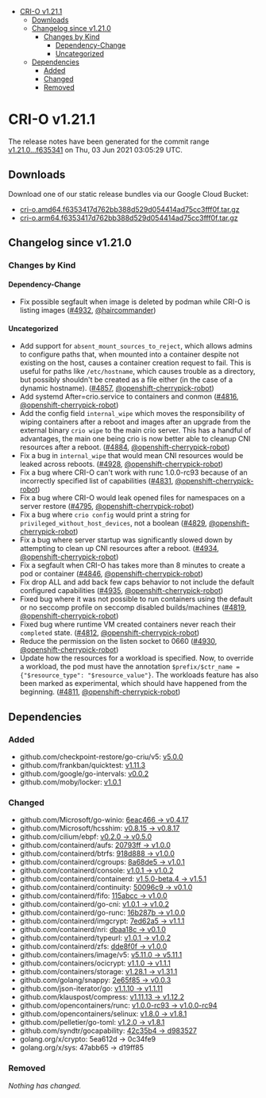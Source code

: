 - [CRI-O v1.21.1](#cri-o-v1211)
  - [Downloads](#downloads)
  - [Changelog since v1.21.0](#changelog-since-v1210)
    - [Changes by Kind](#changes-by-kind)
      - [Dependency-Change](#dependency-change)
      - [Uncategorized](#uncategorized)
  - [Dependencies](#dependencies)
    - [Added](#added)
    - [Changed](#changed)
    - [Removed](#removed)

# CRI-O v1.21.1

The release notes have been generated for the commit range
[v1.21.0...f635341](https://github.com/cri-o/cri-o/compare/v1.21.0...f6353417d762bb388d529d054414ad75cc3fff0f) on Thu, 03 Jun 2021 03:05:29 UTC.

## Downloads

Download one of our static release bundles via our Google Cloud Bucket:

- [cri-o.amd64.f6353417d762bb388d529d054414ad75cc3fff0f.tar.gz](https://storage.googleapis.com/k8s-conform-cri-o/artifacts/cri-o.amd64.f6353417d762bb388d529d054414ad75cc3fff0f.tar.gz)
- [cri-o.arm64.f6353417d762bb388d529d054414ad75cc3fff0f.tar.gz](https://storage.googleapis.com/k8s-conform-cri-o/artifacts/cri-o.arm64.f6353417d762bb388d529d054414ad75cc3fff0f.tar.gz)

## Changelog since v1.21.0

### Changes by Kind

#### Dependency-Change
 - Fix possible segfault when image is deleted by podman while CRI-O is listing images ([#4932](https://github.com/cri-o/cri-o/pull/4932), [@haircommander](https://github.com/haircommander))

#### Uncategorized
 - Add support for `absent_mount_sources_to_reject`, which allows admins to configure paths that, when mounted into a container despite not existing on the host, causes a container creation request to fail. This is useful for paths like `/etc/hostname`, which causes trouble as a directory, but possibly shouldn't be created as a file either (in the case of a dynamic hostname). ([#4857](https://github.com/cri-o/cri-o/pull/4857), [@openshift-cherrypick-robot](https://github.com/openshift-cherrypick-robot))
 - Add systemd After=crio.service to containers and conmon ([#4816](https://github.com/cri-o/cri-o/pull/4816), [@openshift-cherrypick-robot](https://github.com/openshift-cherrypick-robot))
 - Add the config field `internal_wipe` which moves the responsibility of wiping containers after a reboot and images after an upgrade from the external binary `crio wipe` to the main crio server. This has a handful of advantages, the main one being crio is now better able to cleanup CNI resources after a reboot. ([#4884](https://github.com/cri-o/cri-o/pull/4884), [@openshift-cherrypick-robot](https://github.com/openshift-cherrypick-robot))
 - Fix a bug in `internal_wipe` that would mean CNI resources would be leaked across reboots. ([#4928](https://github.com/cri-o/cri-o/pull/4928), [@openshift-cherrypick-robot](https://github.com/openshift-cherrypick-robot))
 - Fix a bug where CRI-O can't work with runc 1.0.0-rc93 because of an incorrectly specified list of capabilities ([#4831](https://github.com/cri-o/cri-o/pull/4831), [@openshift-cherrypick-robot](https://github.com/openshift-cherrypick-robot))
 - Fix a bug where CRI-O would leak opened files for namespaces on a server restore ([#4795](https://github.com/cri-o/cri-o/pull/4795), [@openshift-cherrypick-robot](https://github.com/openshift-cherrypick-robot))
 - Fix a bug where `crio config` would print a string for `privileged_without_host_devices`, not a boolean ([#4829](https://github.com/cri-o/cri-o/pull/4829), [@openshift-cherrypick-robot](https://github.com/openshift-cherrypick-robot))
 - Fix a bug where server startup was significantly slowed down by attempting to clean up CNI resources after a reboot. ([#4934](https://github.com/cri-o/cri-o/pull/4934), [@openshift-cherrypick-robot](https://github.com/openshift-cherrypick-robot))
 - Fix a segfault when CRI-O has takes more than 8 minutes to create a pod or container ([#4846](https://github.com/cri-o/cri-o/pull/4846), [@openshift-cherrypick-robot](https://github.com/openshift-cherrypick-robot))
 - Fix drop ALL and add back few caps behavior to not include the default configured capabilities ([#4935](https://github.com/cri-o/cri-o/pull/4935), [@openshift-cherrypick-robot](https://github.com/openshift-cherrypick-robot))
 - Fixed bug where it was not possible to run containers using the default or no seccomp profile on 
  seccomp disabled builds/machines ([#4819](https://github.com/cri-o/cri-o/pull/4819), [@openshift-cherrypick-robot](https://github.com/openshift-cherrypick-robot))
 - Fixed bug where runtime VM created containers never reach their `completed` state. ([#4812](https://github.com/cri-o/cri-o/pull/4812), [@openshift-cherrypick-robot](https://github.com/openshift-cherrypick-robot))
 - Reduce the permission on the listen socket to 0660 ([#4930](https://github.com/cri-o/cri-o/pull/4930), [@openshift-cherrypick-robot](https://github.com/openshift-cherrypick-robot))
 - Update how the resources for a workload is specified. Now, to override a workload, the pod must have the annotation `$prefix/$ctr_name = {"$resource_type": "$resource_value"}`. The workloads feature has also been marked as experimental, which should have happened from the beginning. ([#4811](https://github.com/cri-o/cri-o/pull/4811), [@openshift-cherrypick-robot](https://github.com/openshift-cherrypick-robot))

## Dependencies

### Added
- github.com/checkpoint-restore/go-criu/v5: [v5.0.0](https://github.com/checkpoint-restore/go-criu/v5/tree/v5.0.0)
- github.com/frankban/quicktest: [v1.11.3](https://github.com/frankban/quicktest/tree/v1.11.3)
- github.com/google/go-intervals: [v0.0.2](https://github.com/google/go-intervals/tree/v0.0.2)
- github.com/moby/locker: [v1.0.1](https://github.com/moby/locker/tree/v1.0.1)

### Changed
- github.com/Microsoft/go-winio: [6eac466 → v0.4.17](https://github.com/Microsoft/go-winio/compare/6eac466...v0.4.17)
- github.com/Microsoft/hcsshim: [v0.8.15 → v0.8.17](https://github.com/Microsoft/hcsshim/compare/v0.8.15...v0.8.17)
- github.com/cilium/ebpf: [v0.2.0 → v0.5.0](https://github.com/cilium/ebpf/compare/v0.2.0...v0.5.0)
- github.com/containerd/aufs: [20793ff → v1.0.0](https://github.com/containerd/aufs/compare/20793ff...v1.0.0)
- github.com/containerd/btrfs: [918d888 → v1.0.0](https://github.com/containerd/btrfs/compare/918d888...v1.0.0)
- github.com/containerd/cgroups: [8a68de5 → v1.0.1](https://github.com/containerd/cgroups/compare/8a68de5...v1.0.1)
- github.com/containerd/console: [v1.0.1 → v1.0.2](https://github.com/containerd/console/compare/v1.0.1...v1.0.2)
- github.com/containerd/containerd: [v1.5.0-beta.4 → v1.5.1](https://github.com/containerd/containerd/compare/v1.5.0-beta.4...v1.5.1)
- github.com/containerd/continuity: [50096c9 → v0.1.0](https://github.com/containerd/continuity/compare/50096c9...v0.1.0)
- github.com/containerd/fifo: [115abcc → v1.0.0](https://github.com/containerd/fifo/compare/115abcc...v1.0.0)
- github.com/containerd/go-cni: [v1.0.1 → v1.0.2](https://github.com/containerd/go-cni/compare/v1.0.1...v1.0.2)
- github.com/containerd/go-runc: [16b287b → v1.0.0](https://github.com/containerd/go-runc/compare/16b287b...v1.0.0)
- github.com/containerd/imgcrypt: [7ed62a5 → v1.1.1](https://github.com/containerd/imgcrypt/compare/7ed62a5...v1.1.1)
- github.com/containerd/nri: [dbaa18c → v0.1.0](https://github.com/containerd/nri/compare/dbaa18c...v0.1.0)
- github.com/containerd/typeurl: [v1.0.1 → v1.0.2](https://github.com/containerd/typeurl/compare/v1.0.1...v1.0.2)
- github.com/containerd/zfs: [dde8f0f → v1.0.0](https://github.com/containerd/zfs/compare/dde8f0f...v1.0.0)
- github.com/containers/image/v5: [v5.11.0 → v5.11.1](https://github.com/containers/image/v5/compare/v5.11.0...v5.11.1)
- github.com/containers/ocicrypt: [v1.1.0 → v1.1.1](https://github.com/containers/ocicrypt/compare/v1.1.0...v1.1.1)
- github.com/containers/storage: [v1.28.1 → v1.31.1](https://github.com/containers/storage/compare/v1.28.1...v1.31.1)
- github.com/golang/snappy: [2e65f85 → v0.0.3](https://github.com/golang/snappy/compare/2e65f85...v0.0.3)
- github.com/json-iterator/go: [v1.1.10 → v1.1.11](https://github.com/json-iterator/go/compare/v1.1.10...v1.1.11)
- github.com/klauspost/compress: [v1.11.13 → v1.12.2](https://github.com/klauspost/compress/compare/v1.11.13...v1.12.2)
- github.com/opencontainers/runc: [v1.0.0-rc93 → v1.0.0-rc94](https://github.com/opencontainers/runc/compare/v1.0.0-rc93...v1.0.0-rc94)
- github.com/opencontainers/selinux: [v1.8.0 → v1.8.1](https://github.com/opencontainers/selinux/compare/v1.8.0...v1.8.1)
- github.com/pelletier/go-toml: [v1.2.0 → v1.8.1](https://github.com/pelletier/go-toml/compare/v1.2.0...v1.8.1)
- github.com/syndtr/gocapability: [42c35b4 → d983527](https://github.com/syndtr/gocapability/compare/42c35b4...d983527)
- golang.org/x/crypto: 5ea612d → 0c34fe9
- golang.org/x/sys: 47abb65 → d19ff85

### Removed
_Nothing has changed._
